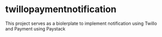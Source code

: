 # twillopaymentnotification
This project serves as a biolerplate to implement notification using Twillo and Payment using Paystack
